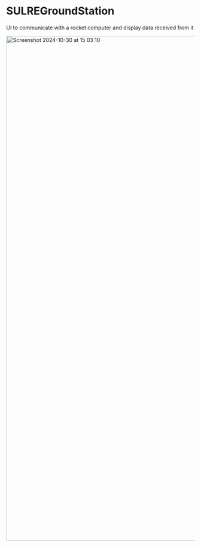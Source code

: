 # SULREGroundStation
UI to communicate with a rocket computer and display data received from it

<img width="1348" alt="Screenshot 2024-10-30 at 15 03 10" src="https://github.com/user-attachments/assets/650f44a0-0eab-4892-842c-33a2d1435f33">
